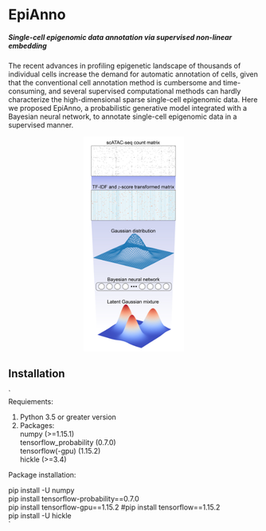 # EpiAnno
##### Single-cell epigenomic data annotation via supervised non-linear embedding
The recent advances in profiling epigenetic landscape of thousands of individual cells increase the demand for automatic annotation of cells, given that the conventional cell annotation method is cumbersome and time-consuming, and several supervised computational methods can hardly characterize the high-dimensional sparse single-cell epigenomic data. Here we proposed EpiAnno, a probabilistic generative model integrated with a Bayesian neural network, to annotate single-cell epigenomic data in a supervised manner.  

<div align=center>
<img src = "inst/Fig1-01.jpg" width = 40% height = 40%>
</div>  

## Installation  

`  
Requiements:  
1. Python 3.5 or greater version  
2. Packages:  
    numpy (>=1.15.1)  
    tensorflow_probability (0.7.0)  
    tensorflow(-gpu) (1.15.2)  
    hickle (>=3.4)
  
Package installation:
  
pip install -U numpy  
pip install tensorflow-probability==0.7.0  
pip install tensorflow-gpu==1.15.2 #pip install tensorflow==1.15.2  
pip install -U hickle  
`
